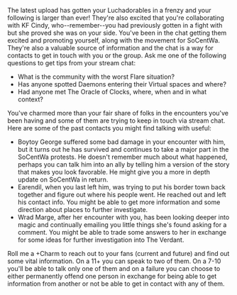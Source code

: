 The latest upload has gotten your Luchadorables in a frenzy and your following is larger than ever! They're also excited that you're collaborating with KF Cindy, who--remember--you had previously gotten in a fight with but she proved she was on your side. You've been in the chat getting them excited and promoting yourself, along with the movement for SoCentWa. They're also a valuable source of information and the chat is a way for contacts to get in touch with you or the group. Ask me one of the following questions to get tips from your stream chat:

- What is the community with the worst Flare situation?
- Has anyone spotted Daemons entering their Virtual spaces and where?
- Had anyone met The Oracle of Clocks, where, when and in what context? 

You've charmed more than your fair share of folks in the encounters you've been having and some of them are trying to keep in touch via stream chat. Here are some of the past contacts you might find talking with useful:

- Boytoy George suffered some bad damage in your encounter with him, but it turns out he has survived and continues to take a major part in the SoCentWa protests. He doesn't remember much about what happened, perhaps you can talk him into an ally by telling him a version of the story that makes you look favorable. He might give you a more in depth update on SoCentWa in return.
- Earendil, when you last left him, was trying to put his border town back together and figure out where his people went. He reached out and left his contact info. You might be able to get more information and some direction about places to further investigate. 
- Wrad Marge, after her encounter with you, has been looking deeper into magic and continually emailing you little things she's found asking for a comment. You might be able to trade some answers to her in exchange for some ideas for further investigation into The Verdant. 

Roll me a +Charm to reach out to your fans (current and future) and find out some vital information. On a 11+ you can speak to two of them. On a 7-10 you'll be able to talk only one of them and on a failure you can choose to either permanently offend one person in exchange for being able to get information from another or not be able to get in contact with any of them. 

